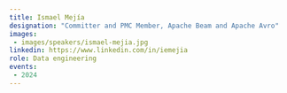 ```yaml
---
title: Ismael Mejía
designation: "Committer and PMC Member, Apache Beam and Apache Avro"
images:
 - images/speakers/ismael-mejia.jpg
linkedin: https://www.linkedin.com/in/iemejia
role: Data engineering
events:
 - 2024
---
```



